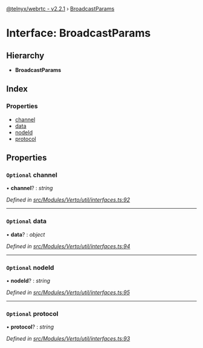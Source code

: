 [@telnyx/webrtc - v2.2.1](../README.md) › [BroadcastParams](broadcastparams.md)

# Interface: BroadcastParams

## Hierarchy

* **BroadcastParams**

## Index

### Properties

* [channel](broadcastparams.md#optional-channel)
* [data](broadcastparams.md#optional-data)
* [nodeId](broadcastparams.md#optional-nodeid)
* [protocol](broadcastparams.md#optional-protocol)

## Properties

### `Optional` channel

• **channel**? : *string*

*Defined in [src/Modules/Verto/util/interfaces.ts:92](https://github.com/team-telnyx/webrtc/blob/1cfde20/packages/js/src/Modules/Verto/util/interfaces.ts#L92)*

___

### `Optional` data

• **data**? : *object*

*Defined in [src/Modules/Verto/util/interfaces.ts:94](https://github.com/team-telnyx/webrtc/blob/1cfde20/packages/js/src/Modules/Verto/util/interfaces.ts#L94)*

___

### `Optional` nodeId

• **nodeId**? : *string*

*Defined in [src/Modules/Verto/util/interfaces.ts:95](https://github.com/team-telnyx/webrtc/blob/1cfde20/packages/js/src/Modules/Verto/util/interfaces.ts#L95)*

___

### `Optional` protocol

• **protocol**? : *string*

*Defined in [src/Modules/Verto/util/interfaces.ts:93](https://github.com/team-telnyx/webrtc/blob/1cfde20/packages/js/src/Modules/Verto/util/interfaces.ts#L93)*
